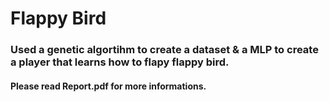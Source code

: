 # Flappy Bird 

### Used a genetic algortihm to create a dataset & a MLP to create a player that learns how to flapy flappy bird.

#### Please read Report.pdf for more informations. 

